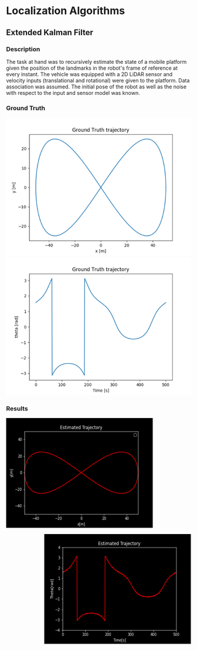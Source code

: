 # Localization Algorithms

## Extended Kalman Filter

### Description

The task at hand was to recursively estimate the state of a mobile platform given the position of the landmarks in the robot's frame of reference at every instant. The vehicle was equipped with a 2D LiDAR sensor and velocity inputs (translational and rotational) were given to the platform. Data association was assumed. The initial pose of the robot as well as the noise with respect to the input and sensor model was known.

### Ground Truth
![alt-text-1](gtruth.png) ![alt-text-2](gtruth2.png)


### Results 

<p align="left">
<img width="400" height="300" src="https://github.com/Kush0301/Extended-Kalman-Filter/blob/master/ekf.gif?raw=true">
</p>

<p align="right">
<img width="400" height="300" src="https://github.com/Kush0301/Extended-Kalman-Filter/blob/master/ekf1.gif?raw=true">
</p>

